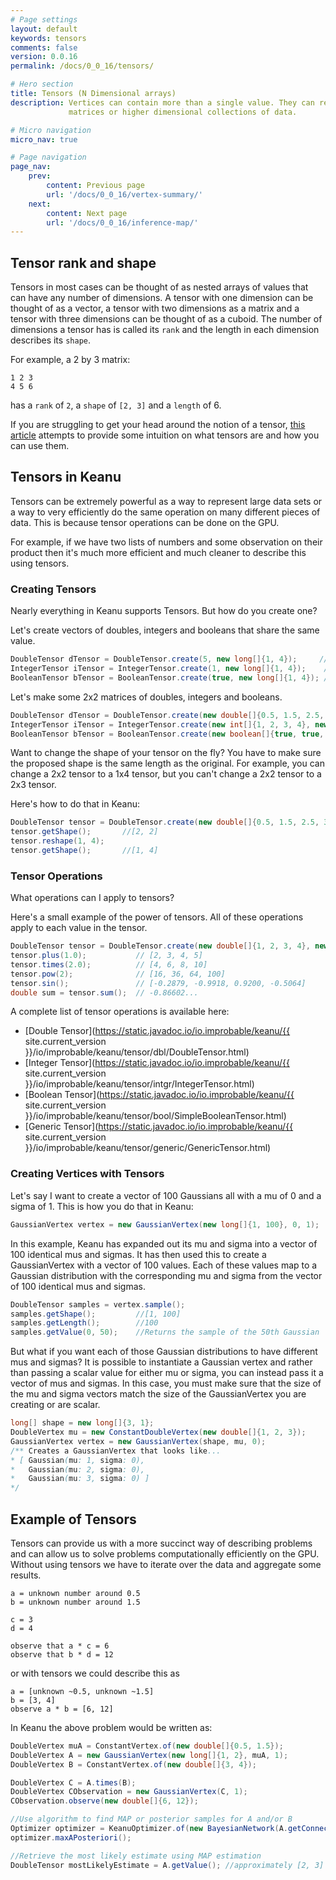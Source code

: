 ```yaml
---
# Page settings
layout: default
keywords: tensors
comments: false
version: 0.0.16
permalink: /docs/0_0_16/tensors/

# Hero section
title: Tensors (N Dimensional arrays)
description: Vertices can contain more than a single value. They can represent vectors,
             matrices or higher dimensional collections of data.

# Micro navigation
micro_nav: true

# Page navigation
page_nav:
    prev:
        content: Previous page
        url: '/docs/0_0_16/vertex-summary/'
    next:
        content: Next page
        url: '/docs/0_0_16/inference-map/'
---
```


## Tensor rank and shape

Tensors in most cases can be thought of as nested arrays of values that can have any number
of dimensions. A tensor with one dimension can be thought of as a vector, a tensor
with two dimensions as a matrix and a tensor with three dimensions can be thought of as a cuboid. 
The number of dimensions a tensor has is called its `rank` and the length in each dimension 
describes its `shape`. 

For example, a 2 by 3 matrix:

```
1 2 3
4 5 6
```

has a `rank` of `2`, a `shape` of `[2, 3]` and a `length` of 6.

If you are struggling to get your head around the notion of a tensor, [this article](https://www.kdnuggets.com/2018/05/wtf-tensor.html) attempts to provide some intuition on what tensors are and how you can use them.

## Tensors in Keanu

Tensors can be extremely powerful as a way to represent large data sets or a way to very efficiently do the same
operation on many different pieces of data. This is because tensor operations can be done on the GPU.

For example, if we have two lists of numbers and some observation on their product then it's much more efficient
and much cleaner to describe this using tensors.

### Creating Tensors

Nearly everything in Keanu supports Tensors. But how do you create one?

Let's create vectors of doubles, integers and booleans that share the same value.

```java
DoubleTensor dTensor = DoubleTensor.create(5, new long[]{1, 4});     //[5, 5, 5, 5]
IntegerTensor iTensor = IntegerTensor.create(1, new long[]{1, 4});    //[1, 1, 1, 1]
BooleanTensor bTensor = BooleanTensor.create(true, new long[]{1, 4}); //[true, true, true, true]
```


Let's make some 2x2 matrices of doubles, integers and booleans.

```java
DoubleTensor dTensor = DoubleTensor.create(new double[]{0.5, 1.5, 2.5, 3.5}, new long[]{2, 2});
IntegerTensor iTensor = IntegerTensor.create(new int[]{1, 2, 3, 4}, new long[]{2, 2});
BooleanTensor bTensor = BooleanTensor.create(new boolean[]{true, true, false, false}, new long[]{2, 2});
```

Want to change the shape of your tensor on the fly? You have to make sure the proposed shape is the same 
length as the original. For example, you can change a 2x2 tensor to a 1x4 tensor, but you can't change a 2x2 tensor
to a 2x3 tensor.

Here's how to do that in Keanu:

```java
DoubleTensor tensor = DoubleTensor.create(new double[]{0.5, 1.5, 2.5, 3.5}, new long[]{2, 2});
tensor.getShape();       //[2, 2]
tensor.reshape(1, 4);
tensor.getShape();       //[1, 4]
```

### Tensor Operations

What operations can I apply to tensors?

Here's a small example of the power of tensors. All of these operations apply to each value in the tensor.

```java
DoubleTensor tensor = DoubleTensor.create(new double[]{1, 2, 3, 4}, new long[]{2, 2});
tensor.plus(1.0);           // [2, 3, 4, 5]
tensor.times(2.0);          // [4, 6, 8, 10]
tensor.pow(2);              // [16, 36, 64, 100]
tensor.sin();               // [-0.2879, -0.9918, 0.9200, -0.5064]
double sum = tensor.sum();  // -0.86602...
```

A complete list of tensor operations is available here:
- [Double Tensor](https://static.javadoc.io/io.improbable/keanu/{{ site.current_version }}/io/improbable/keanu/tensor/dbl/DoubleTensor.html)
- [Integer Tensor](https://static.javadoc.io/io.improbable/keanu/{{ site.current_version }}/io/improbable/keanu/tensor/intgr/IntegerTensor.html)
- [Boolean Tensor](https://static.javadoc.io/io.improbable/keanu/{{ site.current_version }}/io/improbable/keanu/tensor/bool/SimpleBooleanTensor.html)
- [Generic Tensor](https://static.javadoc.io/io.improbable/keanu/{{ site.current_version }}/io/improbable/keanu/tensor/generic/GenericTensor.html)


### Creating Vertices with Tensors

Let's say I want to create a vector of 100 Gaussians all with a mu of 0 and a sigma of 1.
This is how you do that in Keanu:

```java
GaussianVertex vertex = new GaussianVertex(new long[]{1, 100}, 0, 1);
```

In this example, Keanu has expanded out its mu and sigma into a vector of 100 identical mus and sigmas.
It has then used this to create a GaussianVertex with a vector of 100 values.
Each of these values map to a Gaussian distribution with the corresponding mu and sigma from the vector of 100 identical mus and sigmas.

```java
DoubleTensor samples = vertex.sample();
samples.getShape();         //[1, 100]
samples.getLength();        //100
samples.getValue(0, 50);    //Returns the sample of the 50th Gaussian
```

But what if you want each of those Gaussian distributions to have different mus and sigmas?
It is possible to instantiate a Gaussian vertex and rather than passing a scalar value for either mu or sigma, 
you can instead pass it a vector of mus and sigmas. 
In this case, you must make sure that the size of the mu and sigma vectors match the size of the GaussianVertex you are creating or are scalar.

```java
long[] shape = new long[]{3, 1};
DoubleVertex mu = new ConstantDoubleVertex(new double[]{1, 2, 3});
GaussianVertex vertex = new GaussianVertex(shape, mu, 0);
/** Creates a GaussianVertex that looks like...
* [ Gaussian(mu: 1, sigma: 0),
*   Gaussian(mu: 2, sigma: 0),
*   Gaussian(mu: 3, sigma: 0) ]
*/
```  


## Example of Tensors
Tensors can provide us with a more succinct way of describing problems and can allow us to solve problems computationally efficiently on the GPU. 
Without using tensors we have to iterate over the data and aggregate some results. 
```
a = unknown number around 0.5
b = unknown number around 1.5

c = 3
d = 4

observe that a * c = 6
observe that b * d = 12
```

or with tensors we could describe this as

```
a = [unknown ~0.5, unknown ~1.5]
b = [3, 4]
observe a * b = [6, 12]
```

In Keanu the above problem would be written as:

```java
DoubleVertex muA = ConstantVertex.of(new double[]{0.5, 1.5});
DoubleVertex A = new GaussianVertex(new long[]{1, 2}, muA, 1);
DoubleVertex B = ConstantVertex.of(new double[]{3, 4});

DoubleVertex C = A.times(B);
DoubleVertex CObservation = new GaussianVertex(C, 1);
CObservation.observe(new double[]{6, 12});

//Use algorithm to find MAP or posterior samples for A and/or B
Optimizer optimizer = KeanuOptimizer.of(new BayesianNetwork(A.getConnectedGraph()));
optimizer.maxAPosteriori();

//Retrieve the most likely estimate using MAP estimation
DoubleTensor mostLikelyEstimate = A.getValue(); //approximately [2, 3]
```
